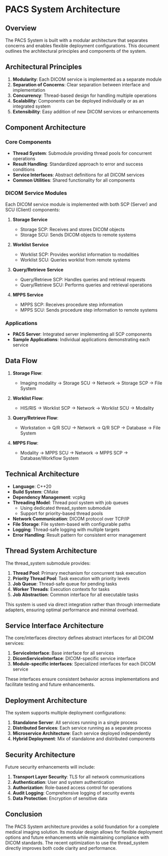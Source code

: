 # PACS System Architecture

## Overview

The PACS System is built with a modular architecture that separates concerns and enables flexible deployment configurations. This document outlines the architectural principles and components of the system.

## Architectural Principles

1. **Modularity**: Each DICOM service is implemented as a separate module
2. **Separation of Concerns**: Clear separation between interface and implementation
3. **Concurrency**: Thread-based design for handling multiple operations
4. **Scalability**: Components can be deployed individually or as an integrated system
5. **Extensibility**: Easy addition of new DICOM services or enhancements

## Component Architecture

### Core Components

- **Thread System**: Submodule providing thread pools for concurrent operations
- **Result Handling**: Standardized approach to error and success conditions
- **Service Interfaces**: Abstract definitions for all DICOM services
- **Common Utilities**: Shared functionality for all components

### DICOM Service Modules

Each DICOM service module is implemented with both SCP (Server) and SCU (Client) components:

1. **Storage Service**
   - Storage SCP: Receives and stores DICOM objects
   - Storage SCU: Sends DICOM objects to remote systems

2. **Worklist Service**
   - Worklist SCP: Provides worklist information to modalities
   - Worklist SCU: Queries worklist from remote systems

3. **Query/Retrieve Service**
   - Query/Retrieve SCP: Handles queries and retrieval requests
   - Query/Retrieve SCU: Performs queries and retrieval operations

4. **MPPS Service**
   - MPPS SCP: Receives procedure step information
   - MPPS SCU: Sends procedure step information to remote systems

### Applications

- **PACS Server**: Integrated server implementing all SCP components
- **Sample Applications**: Individual applications demonstrating each service

## Data Flow

1. **Storage Flow**:
   - Imaging modality → Storage SCU → Network → Storage SCP → File System

2. **Worklist Flow**:
   - HIS/RIS → Worklist SCP → Network → Worklist SCU → Modality

3. **Query/Retrieve Flow**:
   - Workstation → Q/R SCU → Network → Q/R SCP → Database → File System

4. **MPPS Flow**:
   - Modality → MPPS SCU → Network → MPPS SCP → Database/Workflow System

## Technical Architecture

- **Language**: C++20
- **Build System**: CMake
- **Dependency Management**: vcpkg
- **Threading Model**: Thread pool system with job queues
  - Using dedicated thread_system submodule
  - Support for priority-based thread pools
- **Network Communication**: DICOM protocol over TCP/IP
- **File Storage**: File system-based with configurable paths
- **Logging**: Thread-safe logging with multiple targets
- **Error Handling**: Result pattern for consistent error management

## Thread System Architecture

The thread_system submodule provides:

1. **Thread Pool**: Primary mechanism for concurrent task execution
2. **Priority Thread Pool**: Task execution with priority levels
3. **Job Queue**: Thread-safe queue for pending tasks
4. **Worker Threads**: Execution contexts for tasks
5. **Job Abstraction**: Common interface for all executable tasks

This system is used via direct integration rather than through intermediate adapters, ensuring optimal performance and minimal overhead.

## Service Interface Architecture

The core/interfaces directory defines abstract interfaces for all DICOM services:

1. **ServiceInterface**: Base interface for all services
2. **DicomServiceInterface**: DICOM-specific service interface
3. **Module-specific interfaces**: Specialized interfaces for each DICOM service

These interfaces ensure consistent behavior across implementations and facilitate testing and future enhancements.

## Deployment Architecture

The system supports multiple deployment configurations:

1. **Standalone Server**: All services running in a single process
2. **Distributed Services**: Each service running as a separate process
3. **Microservice Architecture**: Each service deployed independently
4. **Hybrid Deployment**: Mix of standalone and distributed components

## Security Architecture

Future security enhancements will include:

1. **Transport Layer Security**: TLS for all network communications
2. **Authentication**: User and system authentication
3. **Authorization**: Role-based access control for operations
4. **Audit Logging**: Comprehensive logging of security events
5. **Data Protection**: Encryption of sensitive data

## Conclusion

The PACS System architecture provides a solid foundation for a complete medical imaging solution. Its modular design allows for flexible deployment options and future enhancements while maintaining compliance with DICOM standards. The recent optimization to use the thread_system directly improves both code clarity and performance.